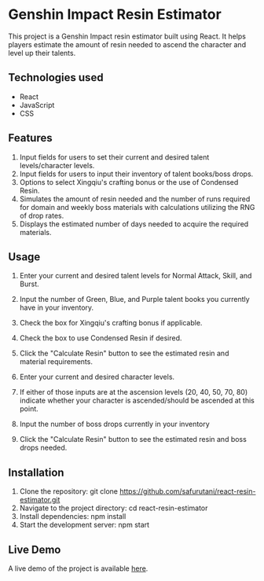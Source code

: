 # Genshin Impact Resin Estimator

This project is a Genshin Impact resin estimator built using React. It helps players estimate the amount of resin needed to ascend the character and level up their talents.

## Technologies used

- React
- JavaScript
- CSS

## Features

1. Input fields for users to set their current and desired talent levels/character levels.
2. Input fields for users to input their inventory of talent books/boss drops.
3. Options to select Xingqiu's crafting bonus or the use of Condensed Resin.
4. Simulates the amount of resin needed and the number of runs required for domain and weekly boss materials with calculations utilizing the RNG of drop rates.
5. Displays the estimated number of days needed to acquire the required materials.

## Usage

1. Enter your current and desired talent levels for Normal Attack, Skill, and Burst.
2. Input the number of Green, Blue, and Purple talent books you currently have in your inventory.
3. Check the box for Xingqiu's crafting bonus if applicable.
4. Check the box to use Condensed Resin if desired.
5. Click the "Calculate Resin" button to see the estimated resin and material requirements.

6. Enter your current and desired character levels.
7. If either of those inputs are at the ascension levels (20, 40, 50, 70, 80) indicate whether your character is ascended/should be ascended at this point.
8. Input the number of boss drops currently in your inventory
9. Click the "Calculate Resin" button to see the estimated resin and boss drops needed.

## Installation
1. Clone the repository: git clone https://github.com/safurutani/react-resin-estimator.git
2. Navigate to the project directory: cd react-resin-estimator
3. Install dependencies: npm install
4. Start the development server: npm start

## Live Demo
A live demo of the project is available [here](https://safurutani.github.io/react-resin-estimator/).
